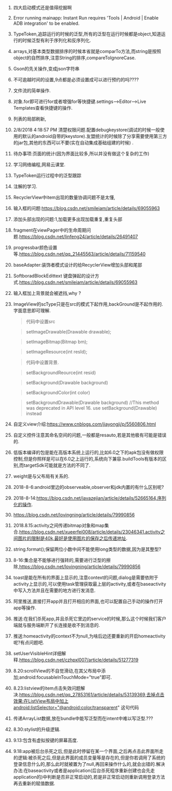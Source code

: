 1. 四大启动模式还是值得挖掘啊
2. Error running mainapp: Instant Run requires 'Tools | Android | Enable ADB integration' to be enabled.
3. TypeToken,追踪运行的时候的泛型,所有的泛型在运行时候都是object,知道运行的时候泛型有利于序列化和反序列化.
4. arrays,对基本类型数据排序的时候本省就是comparTo方法,而string是按照object的自然排序,注意String的排序,compareToIgnoreCase.
5. Gson的先关操作,变成json字符串
6. 不可逾越时间的设置,9点都是必须设置成可以进行预约的吗????
7. 文件流的简单操作.
8. 对象.for即可进行for或者增强for等快捷键.settings–>Editor–>Live Templates查看快捷键的操作.
9. 列表的局部刷新,
10. 2/8/2018 4:18:57 PM    清楚权限问题.配置debugkeystore(调试的时候一般使用的默认的android自带的keystore).友盟统计的时候除了分享需要使用第三方的jar包,其他的东西可以不要(实在自动集成基础组建的时候) .
11. 待办事项:页面的统计(因为界面比较多,所以并没有做这个复杂的工作) 
12. 学习网络编程,网易云课堂.
13. TypeToken运行过程中的泛型跟踪
14. 注解的学习.
15. RecyclerView中item出现的数量协调问题不是太懂,
16. 输入框的问题:https://blog.csdn.net/smileiam/article/details/69055963
17. 添加头部出现的问题:1,加载更多出现加载重复,重复头部
18. fragment在viewPager中的生命周期问题.https://blog.csdn.net/linfeng24/article/details/26491407
19. progressbar颜色设置等.https://blog.csdn.net/qq_21445563/article/details/71159540
20. baseAdapter:装饰者模式设计的给RecyclerView增加头部和尾部
21. SoftboradBlockEdittext 键盘弹起的设计方式.https://blog.csdn.net/smileiam/article/details/69055963
22. 输入框加上背景就会被遮挡,why ?
23. ImageView的scType只是在src的模式下起作用,backGround是不起作用的.字面意思即可理解.

	>代码中设置src

	>setImageDrawable(Drawable drawable);
	
	>setImageBitmap(Bitmap bm);
	
	>setImageResource(int resId);

	>代码中设置背景.

	>setBackgroundReource(int resid)

	>setBackground(Drawable background)
	
	>setBackgroundColor(int color)

	>setBackgroundDrawable(Drawable background) //This method was deprecated in API level 16. use setBackground(Drawable) instead

24. 自定义view介绍:https://www.cnblogs.com/jiayongji/p/5560806.html
25. 自定义控件注意其命名空间的问题,一般都是resauto,若是其他极有可能是错误的.
26. 低版本编译的包是能在高版本系统上运行的,比如6.0之下的apk包没有做权限控制,但是你照样是可以在6.0之上运行的,系统向下兼容.buildTools有版本的区别,而targetSdk可能就是方法的不同了.
27. weight是与父布局有关系的.
28. 2018-8-6:android里边的observeable,observer和jdk内置的有什么区别呢?
29. 2018-8-14:https://blog.csdn.net/javazejian/article/details/52665164,序列化的操作.
30. https://blog.csdn.net/lovingning/article/details/79990856
31. 2018.8.15:activity之间传递bitmap对象和map集合.https://blog.csdn.net/xueerfei008/article/details/23046341.activity之间图片的限制是40k,最好是使用图片的保存之后传递地址.
32. string.format();保留两位小数中间不能使用long类型的数据,因为是其整型?
33. 8-16:集合是不能够进行强转的,需要进行泛型的擦除,https://blog.csdn.net/lovingning/article/details/79990856
34. toast是能在所有的界面上显示的,注意context的问题,dialog是需要依附于activity上显示的,可以使用task管理获取最上层的activity,或者在baseactivity中写入方法并且在需要的地方进行发消息.
35. 阿里推送,直接打开app并且打开相应的界面,也可以配置自己手动的操作打开app等操作.
36. 推送:在我们杀死app,并且杀死它里边的service的时候,那么这个时候我们客户端就与服务端断开了长连接是收不到消息的.
37. 推送:homeactivity的context不为null,为啥后边还要重新的开启homeactivity呢?有点问题吧.
38. setUserVisibleHint详细解释.https://blog.csdn.net/czhpxl007/article/details/51277319
39. 8.20:scrollView的不自觉滑动,在其父布局中添加;android:focusableInTouchMode="true"即可.
40. 8.23:listview的item点击失效问题解决.https://blog.csdn.net/qq_27853161/article/details/53139369,去掉点击效果:在ListView布局中加上android:listSelector="@android:color/transparent" 这句代码
41. 传递ArrayList数据,放在bundle中能写泛型而在intent中难以写泛型.???
42. 8.30:stylist的升级逻辑.
43. 9.13:包含有虚拟按键的屏幕高度.
44. 9.18:app被后台杀死之后,但是此时停留在某一个界面,之后再点击此界面所走的逻辑:被杀死之后,但是此界面的成员变量等是存在的,但是你若调用了系统的登录信息什么的,那么此时就被置为了null,再回来操作什么的,就会出错的.解决办法:在baseactivity或者是application(后台杀死程序重新创建也会先走application的)中判断是否非正常启动的,若是非正常启动则重新调用登录方法再去重新的赋值数据.